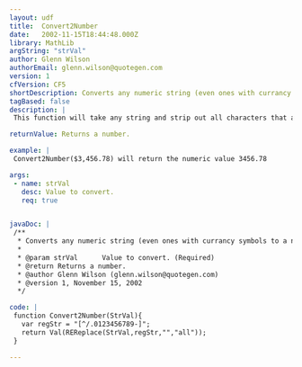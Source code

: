 ```yaml
---
layout: udf
title:  Convert2Number
date:   2002-11-15T18:44:48.000Z
library: MathLib
argString: "strVal"
author: Glenn Wilson
authorEmail: glenn.wilson@quotegen.com
version: 1
cfVersion: CF5
shortDescription: Converts any numeric string (even ones with currancy symbols to a number).
tagBased: false
description: |
 This function will take any string and strip out all characters that are not (-.0123456789) and will then determine it's numeric value.

returnValue: Returns a number.

example: |
 Convert2Number($3,456.78) will return the numeric value 3456.78

args:
 - name: strVal
   desc: Value to convert.
   req: true


javaDoc: |
 /**
  * Converts any numeric string (even ones with currancy symbols to a number).
  * 
  * @param strVal      Value to convert. (Required)
  * @return Returns a number. 
  * @author Glenn Wilson (glenn.wilson@quotegen.com) 
  * @version 1, November 15, 2002 
  */

code: |
 function Convert2Number(StrVal){
   var regStr = "[^/.0123456789-]";
   return Val(REReplace(StrVal,regStr,"","all"));
 }

---
```


